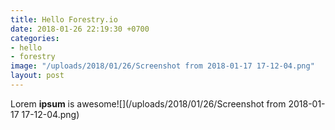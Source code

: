 ```yaml
---
title: Hello Forestry.io
date: 2018-01-26 22:19:30 +0700
categories:
- hello
- forestry
image: "/uploads/2018/01/26/Screenshot from 2018-01-17 17-12-04.png"
layout: post
---
```

Lorem **ipsum** is awesome![](/uploads/2018/01/26/Screenshot from 2018-01-17 17-12-04.png)